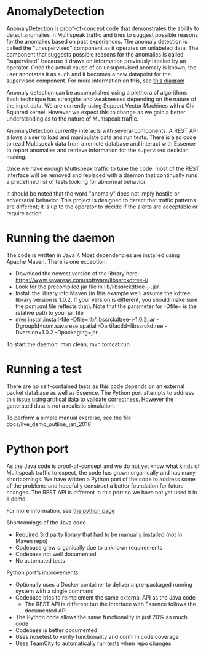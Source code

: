 AnomalyDetection
================

AnomalyDetection is proof-of-concept code that demonstrates the ability to detect anomalies in Multispeak traffic and
tries to suggest possible reasons for the anomalies based on past experiences. The anomaly detection is called the "unsupervised"
component as it operates on unlabeled data. The component that suggests possible reasons for the anomalies is called 
"supervised" because it draws on information previously labeled by an operator. Once the actual cause of an unsupervised
anomaly is known, the user annotates it as such and it becomes a new datapoint for the supervised component. For more information on this, see [this diagram](docs/AnomalyDetectionFlowChart.pdf)

Anomaly detection can be accomplished using a plethora of algorithms. Each technique has strengths and weaknesses depending
on the nature of the input data. We are currently using Support Vector Machines with a Chi Squared kernel. However
we expect this to change as we gain a better understanding as to the nature of Multispeak traffic.

AnomalyDetection currently interacts with several components. A REST API allows a user to load and manipulate data and 
run tests. There is also code to read Multispeak data from a remote database and interact with Essence to report anomalies
and retrieve information for the supervised decision making.

Once we have enough Multispeak traffic to tune the code, most of the REST interface will be removed and replaced with
a daemon that continually runs a predefined list of tests looking for abnormal behavior.

It should be noted that the word "anomaly" does not imply hostile or adversarial behavior. This project is designed to
detect that traffic patterns are different; it is up to the operator to decide if the alerts are acceptable or require
action.

# Running the daemon
The code is written in Java 7. Most dependencies are installed using Apache Maven. There is one exception:

  * Download the newest version of the library here: https://www.savarese.com/software/libssrckdtree-j/
  * Look for the precompiled jar file in lib/libssrckdtree-j-<version>.jar
  * Install the library into Maven (in this example we'll assume the kdtree library version is 1.0.2. If your version is different, you should make sure the pom.xml file reflects that). Note that the parameter for -Dfile= is the relative path to your jar file
  * mvn install:install-file -Dfile=lib/libssrckdtree-j-1.0.2.jar -DgroupId=com.savarese.spatial -DartifactId=libssrckdtree
-Dversion=1.0.2 -Dpackaging=jar

To start the daemon:
mvn clean; mvn tomcat:run

# Running a test
There are no self-contained tests as this code depends on an external packet database as well as Essence. The Python port attempts to address this issue using artifical data to validate correctness. However the generated data is not a realistic
simulation.

To perform a simple manual exercise, see the file docs/live_demo_outline_jan_2016

# Python port
As the Java code is proof-of-concept and we do not yet know what kinds of Multispeak traffic to expect, the code
 has grown organically and has many shortcomings. We have written a Python port of the code to address
some of the problems and hopefully construct a better foundation for future changes. The REST API is different
in this port so we have not yet used it in a demo.

For more information, see [the python page](python)

Shortcomings of the Java code
 * Required 3rd party library that had to be manually installed (not in Maven repo)
 * Codebase grew organically due to unknown requirements
 * Codebase not well documented
 * No automated tests
 
Python port's improvements
 * Optionally uses a Docker container to deliver a pre-packaged running system with a single command
 * Codebase tries to reimplement the same external API as the Java code
   * The REST API is different but the interface with Essence follows the documented API
 * The Python code allows the same functionality in just 20% as much code
 * Codebase is better documented
 * Uses nosetest to verify functionality and confirm code coverage
 * Uses TeamCity to automatically run tests when repo changes

